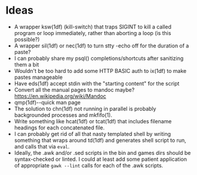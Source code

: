 Ideas
=====

* A wrapper ksw(1df) (kill-switch) that traps SIGINT to kill a called program
  or loop immediately, rather than aborting a loop (is this possible?)
* A wrapper sil(1df) or nec(1df) to turn stty -echo off for the duration of a
  paste?
* I can probably share my psql() completions/shortcuts after sanitizing them a
  bit
* Wouldn't be too hard to add some HTTP BASIC auth to ix(1df) to make pastes
  manageable
* Have eds(1df) accept stdin with the "starting content" for the script
* Convert all the manual pages to mandoc maybe?
  <https://en.wikipedia.org/wiki/Mandoc>
* qmp(1df)--quick man page
* The solution to chn(1df) not running in parallel is probably backgrounded
  processes and mkfifo(1).
* Write something like hcat(1df) or tcat(1df) that includes filename headings
  for each concatenated file.
* I can probably get rid of all that nasty templated shell by writing something
  that wraps around td(1df) and generates shell script to run, and calls that
  via `eval`.
* Ideally, the .awk and/or .sed scripts in the bin and games dirs should be
  syntax-checked or linted. I could at least add some patient application of
  appropriate `gawk --lint` calls for each of the .awk scripts.
